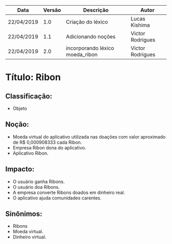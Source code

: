 | Data       | Versão | Descrição                       | Autor            |
| ---------- | ------ | ------------------------------- | ---------------- |
| 22/04/2019 | 1.0    | Criação do léxico               | Lucas Kishima    |
| 22/04/2019 | 1.1    | Adicionando noções              | Victor Rodrigues |
| 22/04/2019 | 2.0    | incorporando léxico moeda_ribon | Victor Rodrigues |

# Título: Ribon

## Classificação:

- Objeto

## Noção:

- Moeda virtual do aplicativo utilizada nas doações com valor aproximado de R$ 0,000908333 cada Ribon.
- Empresa Ribon dona do aplicativo.
- Aplicativo Ribon.

## Impacto:

- O usuário ganha Ribons.
- O usuário doa Ribons.
- A empresa converte Ribons doados em dinheiro real.
- O aplicativo ajuda comunidades carentes.

## Sinônimos:

- Ribons
- Moeda virtual.
- Dinheiro virtual.
